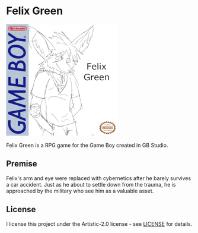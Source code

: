# Felix Green

![](./resources/gb-boxart.png)

Felix Green is a RPG game for the Game Boy created in GB Studio.

## Premise

Felix's arm and eye were replaced with cybernetics after he barely survives a car accident. Just as he about to settle down from the trauma, he is approached by the military who see him as a valuable asset.

## License

I license this project under the Artistic-2.0 license - see [LICENSE](LICENSE) for details.